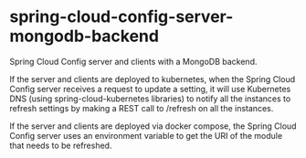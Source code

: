 # spring-cloud-config-server-mongodb-backend

Spring Cloud Config server and clients with a MongoDB backend.

If the server and clients are deployed to kubernetes, when the Spring Cloud Config server receives a request to update a setting, it will use Kubernetes DNS (using spring-cloud-kubernetes libraries) to notify all the instances to refresh settings by making a REST call to /refresh on all the instances. 

If the server and clients are deployed via docker compose, the Spring Cloud Config server uses an environment variable to get the URI of the module that needs to be refreshed.

